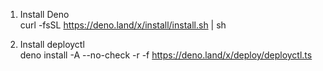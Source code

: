 1. Install Deno  
curl -fsSL https://deno.land/x/install/install.sh | sh

2. Install deployctl  
deno install -A --no-check -r -f https://deno.land/x/deploy/deployctl.ts

